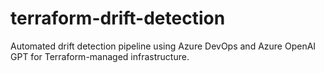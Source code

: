 # terraform-drift-detection
Automated drift detection pipeline using Azure DevOps and Azure OpenAI GPT for Terraform-managed infrastructure.
